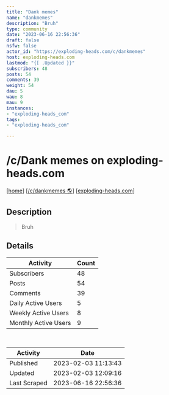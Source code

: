 ```yaml
---
title: "Dank memes" 
name: "dankmemes"
description: "Bruh"
type: community
date: "2023-06-16 22:56:36"
draft: false
nsfw: false
actor_id: "https://exploding-heads.com/c/dankmemes"
host: exploding-heads.com
lastmod: "{[ .Updated }}"
subscribers: 48
posts: 54
comments: 39
weight: 54
dau: 5
wau: 8
mau: 9
instances:
- "exploding-heads_com"
tags: 
- "exploding-heads_com"

---
```


# /c/Dank memes on exploding-heads.com

[[home](/)]
[[/c/dankmemes 🌎](https://exploding-heads.com/c/dankmemes)]
[[exploding-heads.com](/instances/exploding-heads_com)]


## Description 

<blockquote class="description">
Bruh
</blockquote>


## Details

| Activity | Count  |
|----------------------|---|
| Subscribers          | 48 |
| Posts                | 54  |
| Comments             | 39  |
| Daily Active Users   | 5  |
| Weekly Active Users  | 8  |
| Monthly Active Users | 9  |

<br>

| Activity | Date |
|----------------------|---|
| Published            | 2023-02-03 11:13:43 |
| Updated              | 2023-02-03 12:09:16 |
| Last Scraped         | 2023-06-16 22:56:36 |
